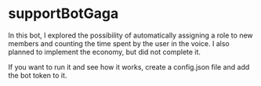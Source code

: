 # supportBotGaga

In this bot, I explored the possibility of automatically assigning a role to new members and counting the time spent by the user in the voice.
I also planned to implement the economy, but did not complete it.

If you want to run it and see how it works, create a config.json file and add the bot token to it.
